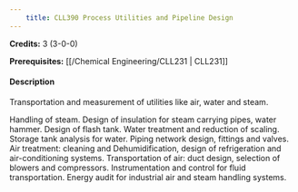 ```yaml
---
    title: CLL390 Process Utilities and Pipeline Design
---
```

**Credits:** 3 (3-0-0)



**Prerequisites:** [[/Chemical Engineering/CLL231 | CLL231]]

#### Description 
Transportation and measurement of utilities like air, water and steam.

Handling of steam. Design of insulation for steam carrying pipes, water hammer. Design of flash tank. Water treatment and reduction of scaling. Storage tank analysis for water. Piping network design, fittings and valves. Air treatment: cleaning and Dehumidification, design of refrigeration and air-conditioning systems. Transportation of air: duct design, selection of blowers and compressors. Instrumentation and control for fluid transportation. Energy audit for industrial air and steam handling systems.